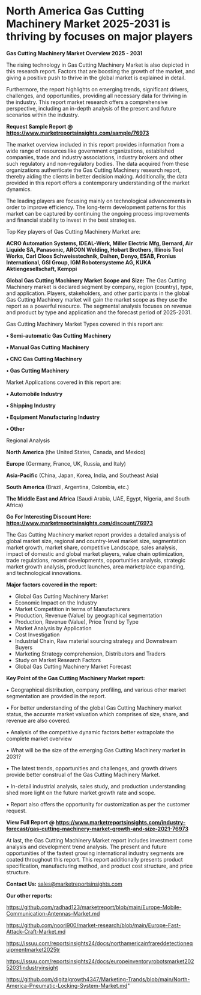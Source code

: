 # North America Gas Cutting Machinery Market 2025-2031 is thriving by focuses on major players

<Strong> Gas Cutting Machinery Market Overview 2025 - 2031</strong>

The rising technology in Gas Cutting Machinery Market is also depicted in this research report. Factors that are boosting the growth of the market, and giving a positive push to thrive in the global market is explained in detail.

Furthermore, the report highlights on emerging trends, significant drivers, challenges, and opportunities, providing all necessary data for thriving in the industry. This report market research offers a comprehensive perspective, including an in-depth analysis of the present and future scenarios within the industry.

<strong>Request Sample Report @ <a href=https://www.marketreportsinsights.com/sample/76973>https://www.marketreportsinsights.com/sample/76973</a></strong>

The market overview included in this report provides information from a wide range of resources like government organizations, established companies, trade and industry associations, industry brokers and other such regulatory and non-regulatory bodies. The data acquired from these organizations authenticate the Gas Cutting Machinery research report, thereby aiding the clients in better decision making. Additionally, the data provided in this report offers a contemporary understanding of the market dynamics.

The leading players are focusing mainly on technological advancements in order to improve efficiency. The long-term development patterns for this market can be captured by continuing the ongoing process improvements and financial stability to invest in the best strategies.

Top Key players of Gas Cutting Machinery Market are:

<strong>ACRO Automation Systems, IDEAL-Werk, Miller Electric Mfg, Bernard, Air Liquide SA, Panasonic, ARCON Welding, Hobart Brothers, Illinois Tool Works, Carl Cloos Schweisstechnik, Daihen, Denyo, ESAB, Fronius International, GSI Group, IGM Robotersysteme AG, KUKA Aktiengesellschaft, Kemppi</strong>

<strong><b>Global Gas Cutting Machinery Market Scope and Size:</b></strong>
The Gas Cutting Machinery market is declared segment by company, region (country), type, and application. Players, stakeholders, and other participants in the global Gas Cutting Machinery market will gain the market scope as they use the report as a powerful resource. The segmental analysis focuses on revenue and product by type and application and the forecast period of 2025-2031.

Gas Cutting Machinery Market Types covered in this report are:

<strong>• Semi-automatic Gas Cutting Machinery

• Manual Gas Cutting Machinery

• CNC Gas Cutting Machinery

• Gas Cutting Machinery</strong>

Market Applications covered in this report are:

<strong>• Automobile Industry

• Shipping Industry

• Equipment Manufacturing Industry

• Other</strong> 

Regional Analysis

<strong>North America</strong> (the United States, Canada, and Mexico)

<strong>Europe</strong> (Germany, France, UK, Russia, and Italy)

<strong>Asia-Pacific</strong> (China, Japan, Korea, India, and Southeast Asia)

<strong>South America</strong> (Brazil, Argentina, Colombia, etc.)

<strong>The Middle East and Africa</strong> (Saudi Arabia, UAE, Egypt, Nigeria, and South Africa)

<strong>Go For Interesting Discount Here: <a href=https://www.marketreportsinsights.com/discount/76973>https://www.marketreportsinsights.com/discount/76973</a></strong>

The Gas Cutting Machinery market report provides a detailed analysis of global market size, regional and country-level market size, segmentation market growth, market share, competitive Landscape, sales analysis, impact of domestic and global market players, value chain optimization, trade regulations, recent developments, opportunities analysis, strategic market growth analysis, product launches, area marketplace expanding, and technological innovations.

<strong><b>Major factors covered in the report:</b></strong>
<ul>
  <li>Global Gas Cutting Machinery Market </li>
  <li>Economic Impact on the Industry</li>
  <li>Market Competition in terms of Manufacturers</li>
  <li>Production, Revenue (Value) by geographical segmentation</li>
  <li>Production, Revenue (Value), Price Trend by Type</li>
  <li>Market Analysis by Application</li>
  <li>Cost Investigation</li>
  <li>Industrial Chain, Raw material sourcing strategy and Downstream Buyers</li>
  <li>Marketing Strategy comprehension, Distributors and Traders</li>
  <li>Study on Market Research Factors</li>
  <li>Global Gas Cutting Machinery Market Forecast</li>
</ul>

<strong><b>Key Point of the Gas Cutting Machinery Market report:</b></strong>

• Geographical distribution, company profiling, and various other market segmentation are provided in the report.

• For better understanding of the global Gas Cutting Machinery market status, the accurate market valuation which comprises of size, share, and revenue are also covered.

• Analysis of the competitive dynamic factors better extrapolate the complete market overview

• What will be the size of the emerging Gas Cutting Machinery market in 2031?

• The latest trends, opportunities and challenges, and growth drivers provide better construal of the Gas Cutting Machinery Market.

• In-detail industrial analysis, sales study, and production understanding shed more light on the future market growth rate and scope.

• Report also offers the opportunity for customization as per the customer request.

<strong><b>View Full Report @ <a href=https://www.marketreportsinsights.com/industry-forecast/gas-cutting-machinery-market-growth-and-size-2021-76973>https://www.marketreportsinsights.com/industry-forecast/gas-cutting-machinery-market-growth-and-size-2021-76973</a></b></strong>


At last, the Gas Cutting Machinery Market report includes investment come analysis and development trend analysis. The present and future opportunities of the fastest growing international industry segments are coated throughout this report. This report additionally presents product specification, manufacturing method, and product cost structure, and price structure.

<strong>Contact Us:</strong>
sales@marketreportsinsights.com

<strong>Our other reports:</strong>

<a href=https://github.com/radhad123/marketreport/blob/main/Europe-Mobile-Communication-Antennas-Market.md>https://github.com/radhad123/marketreport/blob/main/Europe-Mobile-Communication-Antennas-Market.md</a>

<a href=https://github.com/noori900/market-research/blob/main/Europe-Fast-Attack-Craft-Market.md>https://github.com/noori900/market-research/blob/main/Europe-Fast-Attack-Craft-Market.md</a>

<a href=https://issuu.com/reportsinsights24/docs/northamericainfrareddetectionequipmentmarket2025tr>https://issuu.com/reportsinsights24/docs/northamericainfrareddetectionequipmentmarket2025tr</a>

<a href=https://issuu.com/reportsinsights24/docs/europeinventoryrobotsmarket20252031industryinsight>https://issuu.com/reportsinsights24/docs/europeinventoryrobotsmarket20252031industryinsight</a>

<a href=https://github.com/digitalgrowth4347/Marketing-Trands/blob/main/North-America-Pneumatic-Locking-System-Market.md>https://github.com/digitalgrowth4347/Marketing-Trands/blob/main/North-America-Pneumatic-Locking-System-Market.md</a>"
